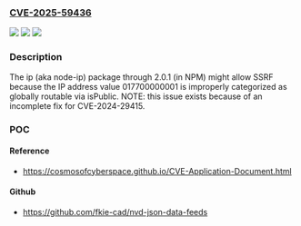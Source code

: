 ### [CVE-2025-59436](https://cve.mitre.org/cgi-bin/cvename.cgi?name=CVE-2025-59436)
![](https://img.shields.io/static/v1?label=Product&message=ip&color=blue)
![](https://img.shields.io/static/v1?label=Version&message=0%20&color=brightgreen)
![](https://img.shields.io/static/v1?label=Vulnerability&message=CWE-918%20Server-Side%20Request%20Forgery%20(SSRF)&color=brightgreen)

### Description

The ip (aka node-ip) package through 2.0.1 (in NPM) might allow SSRF because the IP address value 017700000001 is improperly categorized as globally routable via isPublic. NOTE: this issue exists because of an incomplete fix for CVE-2024-29415.

### POC

#### Reference
- https://cosmosofcyberspace.github.io/CVE-Application-Document.html

#### Github
- https://github.com/fkie-cad/nvd-json-data-feeds

